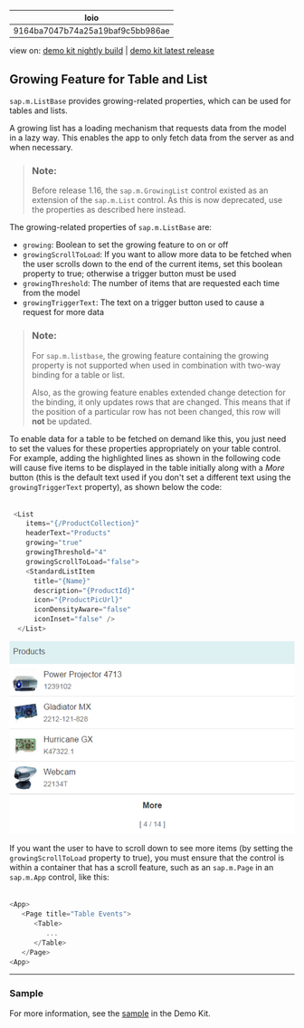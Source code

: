 <!-- loio9164ba7047b74a25a19baf9c5bb986ae -->

| loio |
| -----|
| 9164ba7047b74a25a19baf9c5bb986ae |

<div id="loio">

view on: [demo kit nightly build](https://openui5nightly.hana.ondemand.com/#/topic/9164ba7047b74a25a19baf9c5bb986ae) | [demo kit latest release](https://openui5.hana.ondemand.com/#/topic/9164ba7047b74a25a19baf9c5bb986ae)</div>

## Growing Feature for Table and List

`sap.m.ListBase` provides growing-related properties, which can be used for tables and lists.

A growing list has a loading mechanism that requests data from the model in a lazy way. This enables the app to only fetch data from the server as and when necessary.

> ### Note:  
> Before release 1.16, the `sap.m.GrowingList` control existed as an extension of the `sap.m.List` control. As this is now deprecated, use the properties as described here instead.

The growing-related properties of `sap.m.ListBase` are:

-   `growing`: Boolean to set the growing feature to on or off
-   `growingScrollToLoad`: If you want to allow more data to be fetched when the user scrolls down to the end of the current items, set this boolean property to true; otherwise a trigger button must be used
-   `growingThreshold`: The number of items that are requested each time from the model
-   `growingTriggerText`: The text on a trigger button used to cause a request for more data

> ### Note:  
> For `sap.m.listbase`, the growing feature containing the growing property is not supported when used in combination with two-way binding for a table or list.
> 
> Also, as the growing feature enables extended change detection for the binding, it only updates rows that are changed. This means that if the position of a particular row has not been changed, this row will **not** be updated.

To enable data for a table to be fetched on demand like this, you just need to set the values for these properties appropriately on your table control. For example, adding the highlighted lines as shown in the following code will cause five items to be displayed in the table initially along with a *More* button \(this is the default text used if you don't set a different text using the `growingTriggerText` property\), as shown below the code:

```js

 <List
    items="{/ProductCollection}"
    headerText="Products"
    growing="true"
    growingThreshold="4"
    growingScrollToLoad="false">
    <StandardListItem
      title="{Name}"
      description="{ProductId}"
      icon="{ProductPicUrl}"
      iconDensityAware="false"
      iconInset="false" />
  </List>

```

 ![](images/loiof77f21836ce04e65b6c5ed258abb8e18_LowRes.png) 

If you want the user to have to scroll down to see more items \(by setting the `growingScrollToLoad` property to true\), you must ensure that the control is within a container that has a scroll feature, such as an `sap.m.Page` in an `sap.m.App` control, like this:

```js

<App>
   <Page title="Table Events">
      <Table>
         ...
      </Table>
   </Page>
<App>

```

***

### Sample

For more information, see the [sample](https://openui5.hana.ondemand.com/explored.html#/sample/sap.m.sample.ListGrowing/preview) in the Demo Kit.

